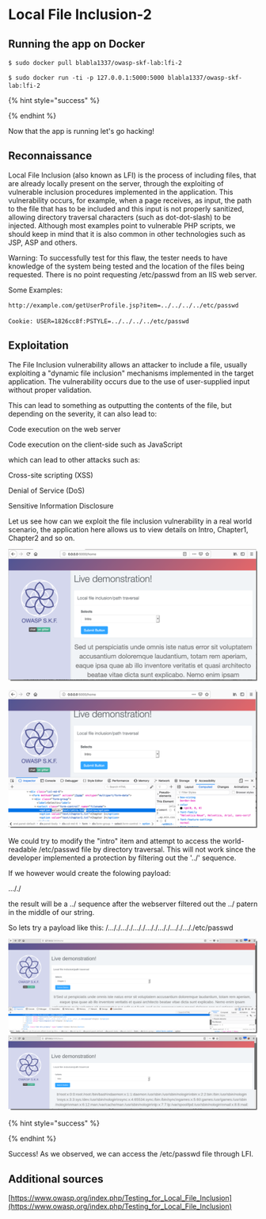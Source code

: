 # Local File Inclusion-2

## Running the app on Docker

```
$ sudo docker pull blabla1337/owasp-skf-lab:lfi-2
```

```
$ sudo docker run -ti -p 127.0.0.1:5000:5000 blabla1337/owasp-skf-lab:lfi-2
```

{% hint style="success" %}

{% endhint %}

Now that the app is running let's go hacking!

## Reconnaissance

Local File Inclusion (also known as LFI) is the process of including files, that are already locally present on the server, through the exploiting of vulnerable inclusion procedures implemented in the application. This vulnerability occurs, for example, when a page receives, as input, the path to the file that has to be included and this input is not properly sanitized, allowing directory traversal characters (such as dot-dot-slash) to be injected. Although most examples point to vulnerable PHP scripts, we should keep in mind that it is also common in other technologies such as JSP, ASP and others.

Warning: To successfully test for this flaw, the tester needs to have knowledge of the system being tested and the location of the files being requested. There is no point requesting /etc/passwd from an IIS web server.

Some Examples:

```
http://example.com/getUserProfile.jsp?item=../../../../etc/passwd

Cookie: USER=1826cc8f:PSTYLE=../../../../etc/passwd
```

## Exploitation

The File Inclusion vulnerability allows an attacker to include a file, usually exploiting a "dynamic file inclusion" mechanisms implemented in the target application. The vulnerability occurs due to the use of user-supplied input without proper validation.

This can lead to something as outputting the contents of the file, but depending on the severity, it can also lead to:

Code execution on the web server

Code execution on the client-side such as JavaScript

which can lead to other attacks such as:

Cross-site scripting (XSS)

Denial of Service (DoS)

Sensitive Information Disclosure

Let us see how can we exploit the file inclusion vulnerability in a real world scenario, the application here allows us to view details on Intro, Chapter1, Chapter2 and so on.

![](../../.gitbook/assets/LFI-2_loadfile1.png)

![](../../.gitbook/assets/LFI-2_loadfile2.png)

We could try to modify the "intro" item and attempt to access the world-readable /etc/passwd file by directory traversal. This will not work since the developer implemented a protection by filtering out the '../' sequence.

If we however would create the folowing payload:

..././

the result will be a ../ sequence after the webserver filtered out the ../ patern in the middle of our string.

So lets try a payload like this: /..././..././..././..././..././..././..././etc/passwd

![](../../.gitbook/assets/LFI-2_devtools.png) ![](../../.gitbook/assets/LFI-2_result.png)

{% hint style="success" %}

{% endhint %}

Success! As we observed, we can access the /etc/passwd file through LFI.

## Additional sources

[https://www.owasp.org/index.php/Testing_for_Local_File_Inclusion](https://www.owasp.org/index.php/Testing_for_Local_File_Inclusion)
